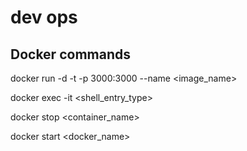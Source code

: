 # dev ops

## Docker commands
docker run -d -t -p 3000:3000 --name <name> <image_name>

docker exec -it <name> <shell_entry_type>

docker stop <container_name>

docker start <docker_name>